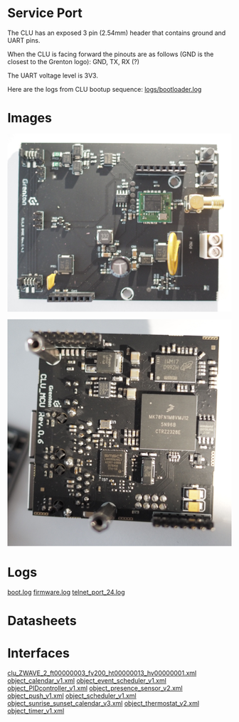 # Service Port

The CLU has an exposed 3 pin (2.54mm) header that contains ground and UART pins.

When the CLU is facing forward the pinouts are as follows (GND is the closest to the Grenton logo): GND, TX, RX (?)

The UART voltage level is 3V3.

Here are the logs from CLU bootup sequence:
[logs/bootloader.log](logs/bootloader.log)

# Images

![clu_zwave2_base.JPG](img%2Fclu_zwave2_base.JPG)

![clu_zwave2_mcu.JPG](img%2Fclu_zwave2_mcu.JPG)

# Logs

[boot.log](logs%2Fboot.log)
[firmware.log](logs%2Ffirmware.log)
[telnet_port_24.log](logs%2Ftelnet_port_24.log)

# Datasheets

# Interfaces

[clu_ZWAVE_2_ft00000003_fv200_ht00000013_hv00000001.xml](interfaces%2Fclu_ZWAVE_2_ft00000003_fv200_ht00000013_hv00000001.xml)
[object_calendar_v1.xml](interfaces%2Fobject_calendar_v1.xml)
[object_event_scheduler_v1.xml](interfaces%2Fobject_event_scheduler_v1.xml)
[object_PIDcontroller_v1.xml](interfaces%2Fobject_PIDcontroller_v1.xml)
[object_presence_sensor_v2.xml](interfaces%2Fobject_presence_sensor_v2.xml)
[object_push_v1.xml](interfaces%2Fobject_push_v1.xml)
[object_scheduler_v1.xml](interfaces%2Fobject_scheduler_v1.xml)
[object_sunrise_sunset_calendar_v3.xml](interfaces%2Fobject_sunrise_sunset_calendar_v3.xml)
[object_thermostat_v2.xml](interfaces%2Fobject_thermostat_v2.xml)
[object_timer_v1.xml](interfaces%2Fobject_timer_v1.xml)